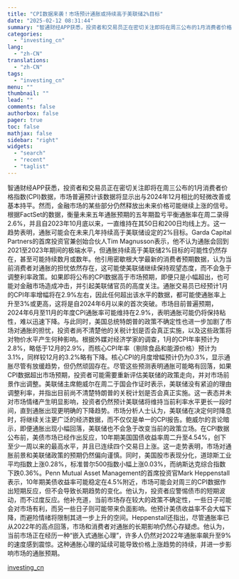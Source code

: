 ```yaml
---
title: "CPI数据来袭！市场预计通胀或持续高于美联储2%目标"
date: "2025-02-12 08:31:44"
summary: "智通财经APP获悉，投资者和交易员正在密切关注即将在周三公布的1月消费者价格指数(CPI)数据，市..."
categories:
  - "investing_cn"
lang:
  - "zh-CN"
translations:
  - "zh-CN"
tags:
  - "investing_cn"
menu: ""
thumbnail: ""
lead: ""
comments: false
authorbox: false
pager: true
toc: false
mathjax: false
sidebar: "right"
widgets:
  - "search"
  - "recent"
  - "taglist"
---
```


智通财经APP获悉，投资者和交易员正在密切关注即将在周三公布的1月消费者价格指数(CPI)数据，市场普遍预计该数据将显示出与2024年12月相比的轻微改善或基本持平。然而，金融市场的某些部分仍然释放出未来价格可能继续上涨的信号。根据FactSet的数据，衡量未来五年通胀预期的五年期盈亏平衡通胀率在周二录得2.6%，并且自2023年10月底以来，一直维持在其50日和200日均线上方。这一趋势表明，通胀可能会在未来几年持续高于美联储设定的2%目标。Garda Capital Partners的首席投资官兼创始合伙人Tim Magnusson表示，他不认为通胀会回到2021至2023年期间的极端水平，但通胀持续高于美联储2%目标的可能性仍然存在，甚至可能持续数月或数年。他引用密歇根大学最新的消费者预期数据，认为当前消费者对通胀的担忧依然存在，这可能使美联储继续保持观望态度，而不会急于调整利率政策。如果即将公布的CPI数据高于市场预期，即便只是小幅超出，也可能对金融市场造成冲击，并引起美联储官员的高度关注。通胀交易员已经预计1月的CPI年率增幅将在2.9%左右，因此任何超出该水平的数据，都可能使通胀率上升至3%或更高，这将是自2024年6月以来的首次突破。市场目前普遍预期，2024年6月至11月的年度CPI通胀率可能维持在2.9%，表明通胀可能仍将保持粘性，难以迅速下降。与此同时，美国总统特朗普的政策不确定性也进一步加剧了市场对通胀的担忧，投资者尚不清楚他的关税计划是否会真正实施，以及这些政策将对物价水平产生何种影响。根据外媒对经济学家的调查，1月的CPI年率预计为2.8%，略低于12月的2.9%，而核心CPI年率（剔除食品和能源价格）预计为3.1%，同样较12月的3.2%略有下降。核心CPI的月度增幅预计仍为0.3%，显示通胀尽管有放缓趋势，但仍然顽固存在。尽管这些预测表明通胀可能略有回落，如果CPI数据超出市场预期，投资者可能需要重新评估美联储的政策走向，并对市场前景作出调整。美联储主席鲍威尔在周二于国会作证时表示，美联储没有紧迫的理由调整利率，并指出目前尚不清楚特朗普的关税计划是否会真正实施。这一表态并未对市场情绪产生明显影响，投资者仍然预计美联储将维持当前利率水平更长一段时间，直到通胀出现更明确的下降趋势。市场分析人士认为，美联储在决定何时降息时，将继续关注更广泛的经济数据，而不仅仅是单一的CPI报告。鲍威尔的言论暗示，即便通胀出现小幅回落，美联储也不会急于改变当前的政策立场。在CPI数据公布前，美债市场已经作出反应，10年期美国国债收益率周二升至4.54%，创下至少一周以来的最高水平，并且已连续四个交易日上涨。这一走势表明，市场对通胀前景和美联储政策的预期仍然偏向谨慎。同时，美国股市表现分化，道琼斯工业平均指数上涨0.28%，标准普尔500指数小幅上涨0.03%，而纳斯达克综合指数下跌0.36%。Penn Mutual Asset Management的首席投资官Mark Heppenstall表示，10年期美债收益率可能稳定在4.5%附近，市场可能会对周三的CPI数据作出短期反应，但不会导致长期趋势的变化。他认为，投资者应警惕债市的短期波动，而不过度反应。他补充道，当前市场存在较大的政策不确定性，一些日子可能会对市场有利，而另一些日子则可能带来负面影响。他预计美债收益率不会大幅下降，而避险情绪将限制其进一步上升的空间。Heppenstall还指出，尽管通胀率已从2022年的高点回落，市场和消费者对通胀的长期影响仍然心存疑虑。他认为，当前市场正在经历一种“嵌入式通胀心理”，许多人仍然对2022年通胀率飙升至9%的速度感到震惊。这种通胀心理的延续可能导致价格上涨趋势的持续，并进一步影响市场的通胀预期。

[investing_cn](https://cn.investing.com/news/stock-market-news/article-2666980)

